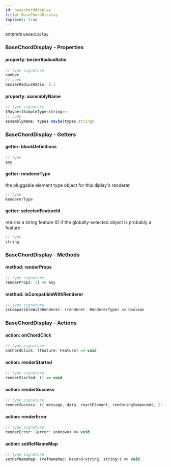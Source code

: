 ```yaml
---
id: basechorddisplay
title: BaseChordDisplay
toplevel: true
---
```

extends `BaseDisplay`



### BaseChordDisplay - Properties
#### property: bezierRadiusRatio



```js
// type signature
number
// code
bezierRadiusRatio: 0.1
```

#### property: assemblyName



```js
// type signature
IMaybe<ISimpleType<string>>
// code
assemblyName: types.maybe(types.string)
```


### BaseChordDisplay - Getters
#### getter: blockDefinitions



```js
// type
any
```

#### getter: rendererType

the pluggable element type object for this diplay's
renderer

```js
// type
RendererType
```

#### getter: selectedFeatureId

returns a string feature ID if the globally-selected object
is probably a feature

```js
// type
string
```


### BaseChordDisplay - Methods
#### method: renderProps



```js
// type signature
renderProps: () => any
```

#### method: isCompatibleWithRenderer



```js
// type signature
isCompatibleWithRenderer: (renderer: RendererType) => boolean
```


### BaseChordDisplay - Actions
#### action: onChordClick



```js
// type signature
onChordClick: (feature: Feature) => void
```

#### action: renderStarted



```js
// type signature
renderStarted: () => void
```

#### action: renderSuccess



```js
// type signature
renderSuccess: ({ message, data, reactElement, renderingComponent, }: { message: string; data: any; reactElement: React.ReactElement; renderingComponent: React.ComponentType<any>; }) => void
```

#### action: renderError



```js
// type signature
renderError: (error: unknown) => void
```

#### action: setRefNameMap



```js
// type signature
setRefNameMap: (refNameMap: Record<string, string>) => void
```

 
